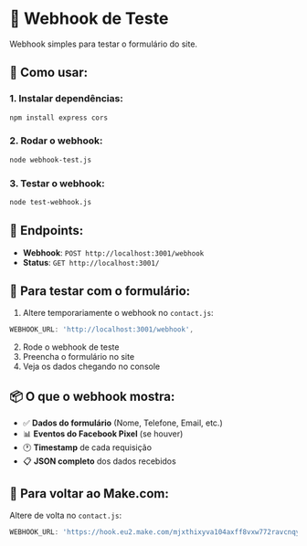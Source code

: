 # 🎯 Webhook de Teste

Webhook simples para testar o formulário do site.

## 🚀 Como usar:

### 1. Instalar dependências:
```bash
npm install express cors
```

### 2. Rodar o webhook:
```bash
node webhook-test.js
```

### 3. Testar o webhook:
```bash
node test-webhook.js
```

## 📡 Endpoints:

- **Webhook**: `POST http://localhost:3001/webhook`
- **Status**: `GET http://localhost:3001/`

## 🧪 Para testar com o formulário:

1. Altere temporariamente o webhook no `contact.js`:
```javascript
WEBHOOK_URL: 'http://localhost:3001/webhook',
```

2. Rode o webhook de teste
3. Preencha o formulário no site
4. Veja os dados chegando no console

## 📦 O que o webhook mostra:

- ✅ **Dados do formulário** (Nome, Telefone, Email, etc.)
- 📊 **Eventos do Facebook Pixel** (se houver)
- 🕐 **Timestamp** de cada requisição
- 📋 **JSON completo** dos dados recebidos

## 🔄 Para voltar ao Make.com:

Altere de volta no `contact.js`:
```javascript
WEBHOOK_URL: 'https://hook.eu2.make.com/mjxthixyva104axff8vxw772ravcnqyv',
``` 